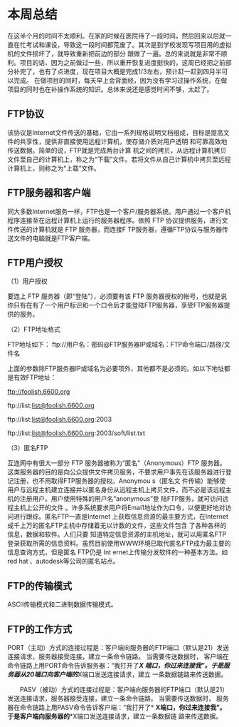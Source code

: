 # 本周总结
  在这半个月的时间不太顺利。在家的时候在医院待了一段时间，然后回来以后就一直在忙考试和课设，导致这一段时间都荒废了。其次是到学校发现写项目用的虚拟机的文件损坏了，就导致重新把前边的部分
  跟做了一遍。总的来说就是非常不顺利。项目的话，因为之前做过一些，所以重开恢复进度挺快的，这周已经把之前部分补完了，也有了点进度，现在项目大概是完成1/3左右，预计赶一赶到四月半可以完成。
  在做项目的同时，每天早上会背面经，因为没有学习过操作系统，在做项目的同时也在补操作系统的知识。总体来说还是感觉时间不够，太赶了。
  ## FTP协议 
  该协议是Internet文件传送的基础，它由一系列规格说明文档组成，目标是提高文件的共享性，提供非直接使用远程计算机，使存储介质对用户透明 和可靠高效地传送数据。简单的说，FTP就是完成两台计算
  机之间的拷贝，从远程计算机拷贝文件至自己的计算机上，称之为“下载”文件。若将文件从自己计算机中拷贝至远程计算机上，则称之为“上载”文件。
  ## FTP服务器和客户端
  同大多数Internet服务一样，FTP也是一个客户/服务器系统。用户通过一个客户机程序连接至在远程计算机上运行的服务器程序。依照 FTP 协议提供服务，进行文件传送的计算机就是 FTP 服务器，而连接F
  TP服务器，遵循FTP协议与服务器传送文件的电脑就是FTP客户端。
  ## FTP用户授权
  （1）用户授权

要连上 FTP 服务器（即“登陆”），必须要有该 FTP 服务器授权的帐号，也就是说你只有在有了一个用户标识和一个口令后才能登陆FTP服务器，享受FTP服务器提供的服务。

（2）FTP地址格式

FTP地址如下： ftp://用户名：密码@FTP服务器IP或域名：FTP命令端口/路径/文件名

上面的参数除FTP服务器IP或域名为必要项外，其他都不是必须的。如以下地址都是有效FTP地址：

ftp://foolish.6600.org

ftp://list:list@foolish.6600.org

ftp://list:list@foolish.6600.org:2003

ftp://list:list@foolish.6600.org:2003/soft/list.txt

（3）匿名FTP

互连网中有很大一部分 FTP 服务器被称为“匿名”（Anonymous）FTP 服务器。这类服务器的目的是向公众提供文件拷贝服务，不要求用户事先在该服务器进行登记注册，也不用取得FTP服务器的授权。Anonymou
s（匿名文 件传输）能够使用户与远程主机建立连接并以匿名身份从远程主机上拷贝文件，而不必是该远程主机的注册用户。用户使用特殊的用户名“anonymous”登 陆FTP服务，就可访问远程主机上公开的文件
。许多系统要求用户将Emai1地址作为口令，以便更好地对访问进行跟综。匿名FTP一直是Internet 上获取信息资源的最主要方式，在Internet成千上万的匿名FTP主机中存储着无以计数的文件，这些文件包含
了各种各样的信息，数据和软件。人们只要 知道特定信息资源的主机地址，就可以用匿名FTP登录获取所需的信息资料。虽然目前使用WWW环境已取代匿名FTP成为最主要的信息查询方式，但是匿名 FTP仍是 Int
ernet上传输分发软件的一种基本方法。如red hat 、autodesk等公司的匿名站点。
## FTP的传输模式
ASCII传输模式和二进制数据传输模式。
## FTP的工作方式
PORT（主动）方式的连接过程是：客户端向服务器的FTP端口（默认是21）发送连接请求，服务器接受连接，建立一条命令链路。 当需要传送数据时， 客户端在命令链路上用PORT命令告诉服务器：“我打开了***X
端口，你过来连接我”。于是服务器从20端口向客户端的***X端口发送连接请求，建立 一条数据链路来传送数据。  

　　PASV（被动）方式的连接过程是：客户端向服务器的FTP端口（默认是21）发送连接请求，服务器接受连接，建立一条命令链路。 当需要传送数据时， 服务器在命令链路上用PASV命令告诉客户端：“我打开了*
  **X端口，你过来连接我”。于是客户端向服务器的***X端口发送连接请求，建立一条数据链 路来传送数据。
  
